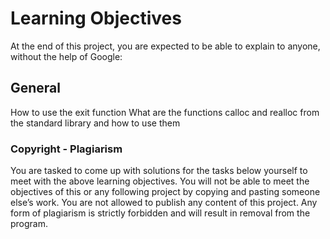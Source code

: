 # Learning Objectives
At the end of this project, you are expected to be able to explain to anyone, without the help of Google:

## General
How to use the exit function
What are the functions calloc and realloc from the standard library and how to use them

### Copyright - Plagiarism
You are tasked to come up with solutions for the tasks below yourself to meet with the above learning objectives.
You will not be able to meet the objectives of this or any following project by copying and pasting someone else’s work.
You are not allowed to publish any content of this project.
Any form of plagiarism is strictly forbidden and will result in removal from the program.
